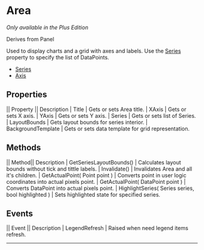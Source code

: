 # Area
_Only available in the Plus Edition_

Derives from Panel

Used to display charts and a grid with axes and labels. Use the [Series](Series) property to specify the list of DataPoints.

* [Series](Series)
* [Axis](Axis)

## Properties
|| Property || Description
| Title | Gets or sets Area title.
| XAxis | Gets or sets X axis.
| YAxis | Gets or sets Y axis.
| Series | Gets or sets list of Series.
| LayoutBounds | Gets layout bounds for series interior.
| BackgroundTemplate | Gets or sets data template for grid representation.

## Methods
|| Method|| Description
| GetSeriesLayoutBounds() | Calculates layout bounds without tick and tittle labels.
| Invalidate() | Invalidates Area and all it's children.
| GetActualPoint( Point point ) | Converts point in user logic coordinates into actual pixels point.
| GetActualPoint( DataPoint point ) | Converts DataPoint into actual pixels point.
| HighlightSeries( Series series, bool highlighted ) | Sets highlighted state for specified series.

## Events
|| Event || Description
| LegendRefresh | Raised when need legend items refresh.

---